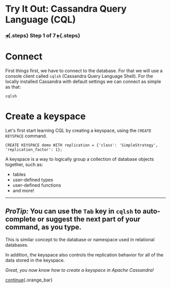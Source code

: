 <div class="top">

# Try It Out: Cassandra Query Language (CQL)
### [◂](command:katapod.loadPage?intro){.steps} Step 1 of 7 [▸](command:katapod.loadPage?step2){.steps}
</div>

# Connect

First things first, we have to connect to the database. For that we will use a console client called `cqlsh` (Cassandra Query Language Shell). For the locally installed Cassandra with default settings we can connect as simple as that:

```
cqlsh
```

# Create a keyspace

Let's first start learning CQL by creating a keyspace, using the `CREATE KEYSPACE` command.

```
CREATE KEYSPACE demo WITH replication = {'class': 'SimpleStrategy', 'replication_factor': 1};
```

A keyspace is a way to logically group a collection of database objects together, such as:

* tables
* user-defined types
* user-defined functions
* and more!

---
*ProTip:* You can use the `Tab` key in `cqlsh` to auto-complete or suggest the next part of your command, as you type.
---

This is similar concept to the database or namespace used in relational databases.

In addition, the keyspace also controls the replication behavior for all of the data stored in the keyspace.

*Great, you now know how to create a keyspace in Apache Cassandra!*

[continue](command:katapod.loadPage?step2){.orange_bar}
